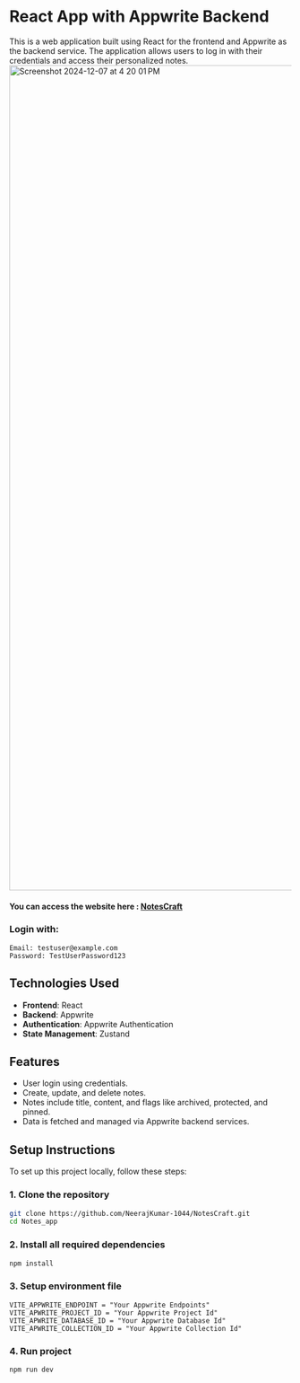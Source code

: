 # React App with Appwrite Backend

This is a web application built using React for the frontend and Appwrite as the backend service. The application allows users to log in with their credentials and access their personalized notes.
<img width="1470" alt="Screenshot 2024-12-07 at 4 20 01 PM" src="https://github.com/user-attachments/assets/352b6f58-3c79-449e-89b4-b47c6ee38f77">

#### You can access the  website here : [NotesCraft](https://notescraft.netlify.app)

### Login with:

    Email: testuser@example.com
    Password: TestUserPassword123


## Technologies Used

- **Frontend**: React
- **Backend**: Appwrite
- **Authentication**: Appwrite Authentication
- **State Management**: Zustand


## Features

- User login using credentials.
- Create, update, and delete notes.
- Notes include title, content, and flags like archived, protected, and pinned.
- Data is fetched and managed via Appwrite backend services.

## Setup Instructions

To set up this project locally, follow these steps:



### 1. Clone the repository

```bash
git clone https://github.com/NeerajKumar-1044/NotesCraft.git
cd Notes_app
```
### 2. Install all required dependencies

```bash
npm install
```

### 3. Setup environment file
```
VITE_APPWRITE_ENDPOINT = "Your Appwrite Endpoints"
VITE_APWRITE_PROJECT_ID = "Your Appwrite Project Id"
VITE_APWRITE_DATABASE_ID = "Your Appwrite Database Id"
VITE_APWRITE_COLLECTION_ID = "Your Appwrite Collection Id"
```

### 4. Run project
```
npm run dev
```

